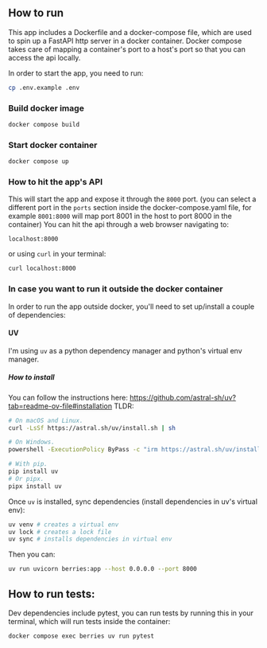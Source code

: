 ## How to run
This app includes a Dockerfile and a docker-compose file, which are used to spin up a FastAPI http server in a docker container.
Docker compose takes care of mapping a container's port to a host's port so that you can access the api locally.

In order to start the app, you need to run:
```bash
cp .env.example .env
```

### Build docker image
```bash
docker compose build
```

### Start docker container
```bash
docker compose up
```

### How to hit the app's API
This will start the app and expose it through the `8000` port.
(you can select a different port in the `ports` section inside the docker-compose.yaml file, for example `8001:8000` will map port 8001 in the host to port 8000 in the container)
You can hit the api through a web browser navigating to:
```
localhost:8000
```
or using `curl` in your terminal:
```bash
curl localhost:8000
```

### In case you want to run it outside the docker container

In order to run the app outside docker, you'll need to set up/install a couple of dependencies:

#### UV
I'm using `uv` as a python dependency manager and python's virtual env manager.

##### How to install

You can follow the instructions here: https://github.com/astral-sh/uv?tab=readme-ov-file#installation
TLDR:
```bash
# On macOS and Linux.
curl -LsSf https://astral.sh/uv/install.sh | sh

# On Windows.
powershell -ExecutionPolicy ByPass -c "irm https://astral.sh/uv/install.ps1 | iex"

# With pip.
pip install uv
# Or pipx.
pipx install uv
```

Once `uv` is installed, sync dependencies (install dependencies in uv's virtual env):

```bash
uv venv # creates a virtual env
uv lock # creates a lock file
uv sync # installs dependencies in virtual env
```

Then you can:
```bash
uv run uvicorn berries:app --host 0.0.0.0 --port 8000
```


## How to run tests:
Dev dependencies include pytest, you can run tests by running this in your terminal, which will run tests inside the container:
```bash
docker compose exec berries uv run pytest
```
